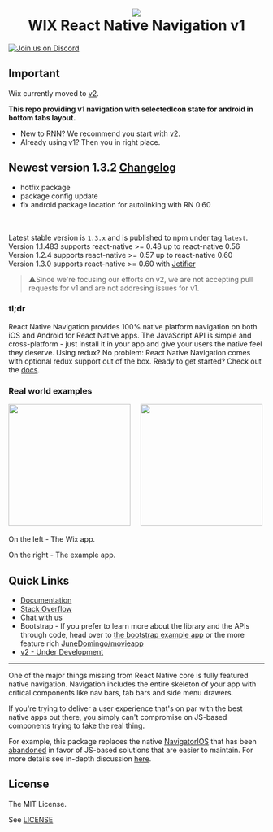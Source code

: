 
<h1 align="center">
  <img src="./logo.png"/><br>
  WIX React Native Navigation v1
</h1>

[![Join us on Discord](https://img.shields.io/badge/discord-react--native--navigation-738bd7.svg?style=flat)](https://discord.gg/DhkZjq2)

## Important
Wix currently moved to [v2](https://github.com/wix/react-native-navigation/tree/v2).

**This repo providing v1 navigation with selectedIcon state for android in bottom tabs layout.**

* New to RNN? We recommend you start with [v2](https://github.com/wix/react-native-navigation/tree/v2).
* Already using v1? Then you in right place.

## Newest version 1.3.2 [Changelog](https://github.com/mikechugunov/react-native-navigation/blob/master/CHANGELOG.md)
* hotfix package
* package config update
* fix android package location for autolinking with RN 0.60

<br><br>Latest stable version is `1.3.x` and is published to npm under tag `latest`.  
Version 1.1.483 supports react-native >= 0.48 up to react-native 0.56  
Version 1.2.4 supports react-native >= 0.57 up to react-native 0.60  
Version 1.3.0 supports react-native >= 0.60 with [Jetifier](https://github.com/mikehardy/jetifier)  
>⚠️Since we're focusing our efforts on v2, we are not accepting pull requests for v1 and are not addresing issues for v1.

### tl;dr

React Native Navigation provides 100% native platform navigation on both iOS and Android for React Native apps.
The JavaScript API is simple and cross-platform - just install it in your app and give your users the native feel they deserve.
Using redux? No problem: React Native Navigation comes with optional redux support out of the box. Ready to get started?
Check out the [docs](https://mikechugunov.github.io/react-native-navigation/#/).

### Real world examples

<img src="https://github.com/wix/react-native/blob/master/src/videos/demo.gif?raw=true" width="240">&nbsp;&nbsp;&nbsp;&nbsp;
<img src="https://github.com/wix/react-native/blob/master/src/videos/rnn-example-demo.gif?raw=true" width="240">

On the left - The Wix app.

On the right - The example app.


## Quick Links
* [Documentation](https://mikechugunov.github.io/react-native-navigation/#/)
* [Stack Overflow](http://stackoverflow.com/questions/tagged/react-native-navigation)
* [Chat with us](https://discord.gg/DhkZjq2)
* Bootstrap - If you prefer to learn more about the library and the APIs through code, head over to [the bootstrap example app](https://github.com/wix/react-native-navigation-bootstrap) or the more feature rich [JuneDomingo/movieapp](https://github.com/JuneDomingo/movieapp)
* [v2 - Under Development](https://github.com/wix/react-native-navigation/tree/v2#react-native-navigation-v2-wip)

----

One of the major things missing from React Native core is fully featured native navigation. Navigation includes the entire skeleton of your app with critical components like nav bars, tab bars and side menu drawers.

If you're trying to deliver a user experience that's on par with the best native apps out there, you simply can't compromise on JS-based components trying to fake the real thing.

For example, this package replaces the native [NavigatorIOS](https://facebook.github.io/react-native/docs/navigatorios.html) that has been [abandoned](https://facebook.github.io/react-native/docs/navigator-comparison.html) in favor of JS-based solutions that are easier to maintain. For more details see in-depth discussion [here](https://github.com/wix/react-native-controllers#why-do-we-need-this-package).


## License

The MIT License.

See [LICENSE](LICENSE)


